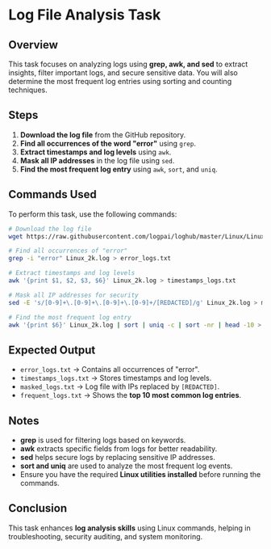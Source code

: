 # Log File Analysis Task

## Overview

This task focuses on analyzing logs using **grep, awk, and sed** to extract insights, filter important logs, and secure sensitive data. You will also determine the most frequent log entries using sorting and counting techniques.

## Steps

1. **Download the log file** from the GitHub repository.
2. **Find all occurrences of the word "error"** using `grep`.
3. **Extract timestamps and log levels** using `awk`.
4. **Mask all IP addresses** in the log file using `sed`.
5. **Find the most frequent log entry** using `awk`, `sort`, and `uniq`.

## Commands Used

To perform this task, use the following commands:

```bash
# Download the log file
wget https://raw.githubusercontent.com/logpai/loghub/master/Linux/Linux_2k.log -O Linux_2k.log

# Find all occurrences of "error"
grep -i "error" Linux_2k.log > error_logs.txt

# Extract timestamps and log levels
awk '{print $1, $2, $3, $6}' Linux_2k.log > timestamps_logs.txt

# Mask all IP addresses for security
sed -E 's/[0-9]+\.[0-9]+\.[0-9]+\.[0-9]+/[REDACTED]/g' Linux_2k.log > masked_logs.txt

# Find the most frequent log entry
awk '{print $6}' Linux_2k.log | sort | uniq -c | sort -nr | head -10 > frequent_logs.txt
```

## Expected Output

- `error_logs.txt` → Contains all occurrences of "error".
- `timestamps_logs.txt` → Stores timestamps and log levels.
- `masked_logs.txt` → Log file with IPs replaced by `[REDACTED]`.
- `frequent_logs.txt` → Shows the **top 10 most common log entries**.

## Notes

- **grep** is used for filtering logs based on keywords.
- **awk** extracts specific fields from logs for better readability.
- **sed** helps secure logs by replacing sensitive IP addresses.
- **sort and uniq** are used to analyze the most frequent log events.
- Ensure you have the required **Linux utilities installed** before running the commands.

## Conclusion

This task enhances **log analysis skills** using Linux commands, helping in troubleshooting, security auditing, and system monitoring.
